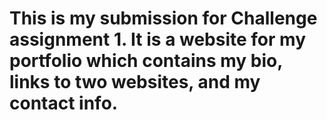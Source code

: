 # This is my submission for Challenge assignment 1. It is a website for my portfolio which contains my bio, links to two websites, and my contact info.
